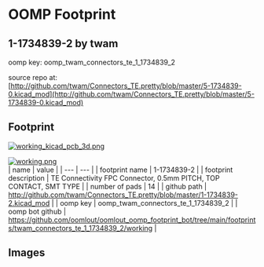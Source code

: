 # OOMP Footprint  
## 1-1734839-2  by twam  
  
oomp key: oomp_twam_connectors_te_1_1734839_2  
  
source repo at: [http://github.com/twam/Connectors_TE.pretty/blob/master/5-1734839-0.kicad_mod](http://github.com/twam/Connectors_TE.pretty/blob/master/5-1734839-0.kicad_mod)  
## Footprint  
  
[![working_kicad_pcb_3d.png](working_kicad_pcb_3d_600.png)](working_kicad_pcb_3d.png)  
  
[![working.png](working_600.png)](working.png)  
| name | value | 
| --- | --- | 
| footprint name | 1-1734839-2 | 
| footprint description | TE Connectivity FPC Connector, 0.5mm PITCH, TOP CONTACT, SMT TYPE | 
| number of pads | 14 | 
| github path | http://github.com/twam/Connectors_TE.pretty/blob/master/1-1734839-2.kicad_mod | 
| oomp key | oomp_twam_connectors_te_1_1734839_2 | 
| oomp bot github | https://github.com/oomlout/oomlout_oomp_footprint_bot/tree/main/footprints/twam_connectors_te_1_1734839_2/working | 
## Images  
